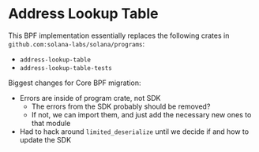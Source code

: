 # Address Lookup Table

This BPF implementation essentially replaces the following crates in
`github.com:solana-labs/solana/programs`:

- `address-lookup-table`
- `address-lookup-table-tests`

Biggest changes for Core BPF migration:

- Errors are inside of program crate, not SDK
  - The errors from the SDK probably should be removed?
  - If not, we can import them, and just add the necessary new ones to that
  module
- Had to hack around `limited_deserialize` until we decide if and how to
  update the SDK
